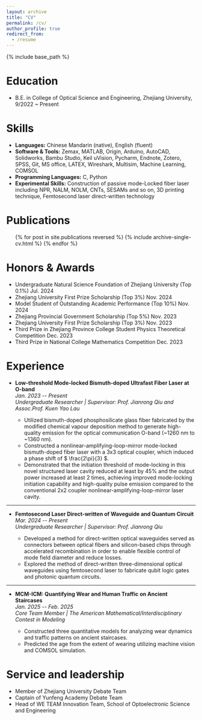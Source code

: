 ```yaml
---
layout: archive
title: "CV"
permalink: /cv/
author_profile: true
redirect_from:
  - /resume
---
```


{% include base_path %}

Education
======
* B.E. in College of Optical Science and Engineering, Zhejiang University, 9/2022 ~ Present

  
Skills
======
* **Languages:** Chinese Mandarin (native), English (fluent)
* **Software & Tools:** Zemax, MATLAB, Origin, Arduino, AutoCAD, Solidworks, Bambu Studio, Keil uVision, Pycharm, Endnote, Zotero, SPSS, Git, MS office, LATEX, Wireshark, Multisim, Machine Learning, COMSOL
* **Programming Languages:** C, Python
* **Experimental Skills:** Construction of passive mode-Locked fiber laser including NPR, NALM, NOLM, CNTs, SESAMs and so on, 3D printing technique, Femtosecond laser direct-written technology

Publications
======
  <ul>{% for post in site.publications reversed %}
    {% include archive-single-cv.html %}
  {% endfor %}</ul>
  
Honors & Awards
======
* Undergraduate Natural Science Foundation of Zhejiang University (Top 0.1%) Jul. 2024
* Zhejiang University First Prize Scholarship (Top 3%) Nov. 2024
* Model Student of Outstanding Academic Performance (Top 10%) Nov. 2024
* Zhejiang Provincial Government Scholarship (Top 5%) Nov. 2023
* Zhejiang University First Prize Scholarship (Top 3%) Nov. 2023
* Third Prize in Zhejiang Province College Student Physics Theoretical Competition Dec. 2023
* Third Prize in National College Mathematics Competition Dec. 2023
  
Experience
======
- **Low-threshold Mode-locked Bismuth-doped Ultrafast Fiber Laser at O-band**  
  *Jan. 2023 -- Present*  
  *Undergraduate Researcher | Supervisor: Prof. Jianrong Qiu and Assoc.Prof. Kuen Yao Lau*

  - Utilized bismuth-doped phosphosilicate glass fiber fabricated by the modified chemical vapour deposition method to generate high-quality emission for the optical communication O-band (~1260 nm to ~1360 nm).
  - Constructed a nonlinear-amplifying-loop-mirror mode-locked bismuth-doped fiber laser with a 3x3 optical coupler, which induced a phase shift of $ \frac{2\pi}{3} $.
  - Demonstrated that the initiation threshold of mode-locking in this novel structured laser cavity reduced at least by 45% and the output power increased at least 2 times, achieving improved mode-locking initiation capability and high-quality pulse emission compared to the conventional 2x2 coupler nonlinear-amplifying-loop-mirror laser cavity.

---

- **Femtosecond Laser Direct-written of Waveguide and Quantum Circuit**  
  *Mar. 2024 -- Present*  
  *Undergraduate Researcher | Supervisor: Prof. Jianrong Qiu*

  - Developed a method for direct-written optical waveguides served as connectors between optical fibers and silicon-based chips through accelerated recombination in order to enable flexible control of mode field diameter and reduce losses.
  - Explored the method of direct-written three-dimensional optical waveguides using femtosecond laser to fabricate qubit logic gates and photonic quantum circuits.

---

- **MCM-ICM: Quantifying Wear and Human Traffic on Ancient Staircases**  
  *Jan. 2025 -- Feb. 2025*  
  *Core Team Member | The American Mathematical/Interdisciplinary Contest in Modeling*

  - Constructed three quantitative models for analyzing wear dynamics and traffic patterns on ancient staircases.
  - Predicted the age from the extent of wearing utilizing machine vision and COMSOL simulation.

  
  
Service and leadership
======
* Member of Zhejiang University Debate Team
* Captain of Yunfeng Academy Debate Team
* Head of WE TEAM Innovation Team, School of Optoelectronic Science and Engineering
